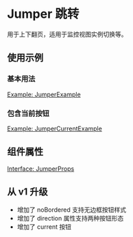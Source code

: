 # Jumper 跳转

用于上下翻页，适用于监控视图实例切换等。

## 使用示例

### 基本用法

[Example: JumperExample](./_example/JumperExample.jsx)

### 包含当前按钮

[Example: JumperCurrentExample](./_example/JumperCurrentExample.jsx)

## 组件属性

[Interface: JumperProps](./Jumper.tsx)

## 从 v1 升级

- 增加了 noBordered 支持无边框按钮样式
- 增加了 direction 属性支持两种按钮形态
- 增加了 current 按钮
